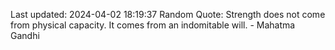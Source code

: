 Last updated: 2024-04-02 18:19:37
Random Quote: Strength does not come from physical capacity. It comes from an indomitable will. - Mahatma Gandhi